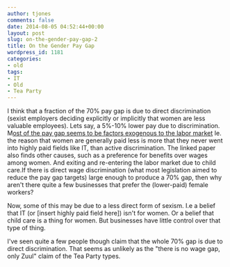 ```yaml
---
author: tjones
comments: false
date: 2014-08-05 04:52:44+00:00
layout: post
slug: on-the-gender-pay-gap-2
title: On the Gender Pay Gap
wordpress_id: 1181
categories:
- old
tags:
- IT
- Old
- Tea Party
---
```


I think that a fraction of the 70% pay gap is due to direct discrimination (sexist employers deciding explicitly or implicitly that women are less valuable employees). Lets say, a 5%-10% lower pay due to discrimination. M[ost of the pay gap seems to be factors exogenous to the labor market](http://consad.com/content/reports/Gender%20Wage%20Gap%20Final%20Report.pdf)  Ie. the reason that women are generally paid less is more that they never went into highly paid fields like IT, than active discrimination. The linked paper also finds other causes, such as a preference for benefits over wages among women. And exiting and re-entering the labor market due to child care.If there is direct wage discrimination (what most legislation aimed to reduce the pay gap targets) large enough to produce a 70% gap, then why aren't there quite a few businesses that prefer the (lower-paid) female workers?





Now, some of this may be due to a less direct form of sexism. I.e a belief that IT (or [insert highly paid field here]) isn't for women. Or a belief that child care is a thing for women. But businesses have little control over that type of thing. 





I've seen quite a few people though claim that the whole 70% gap is due to direct discrimination. That seems as unlikely as the "there is no wage gap, only Zuul" claim of the Tea Party types.
